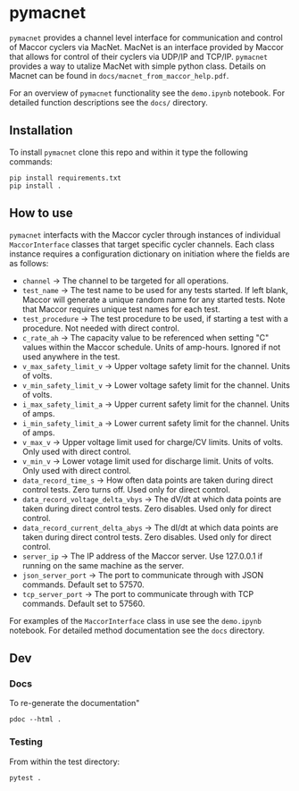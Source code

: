 # pymacnet

`pymacnet` provides a channel level interface for communication and control of Maccor cyclers via MacNet. MacNet is an interface provided by Maccor that allows for control of their cyclers via UDP/IP and TCP/IP. `pymacnet` provides a way to utalize MacNet with simple python class. Details on Macnet can be found in `docs/macnet_from_maccor_help.pdf`.

For an overview of `pymacnet` functionality see the `demo.ipynb` notebook. For detailed function descriptions see the `docs/` directory.

## Installation

To install `pymacnet` clone this repo and within it type the following commands:

```
pip install requirements.txt
pip install . 
```

## How to use

`pymacnet` interfacts with the Maccor cycler through instances of individual `MaccorInterface` classes that target specific cycler channels. Each class instance requires a configuration dictionary on initiation  where the fields are as follows:

- `channel` -> The channel to be targeted for all operations.
- `test_name` -> The test name to be used for any tests started. If left blank, Maccor will generate a unique random name for any started tests. Note that Maccor requires unique test names for each test.
- `test_procedure` -> The test procedure to be used, if starting a test with a procedure. Not needed with direct control.
- `c_rate_ah` -> The capacity value to be referenced when setting "C" values within the Maccor schedule. Units of amp-hours. Ignored if not used anywhere in the test.
- `v_max_safety_limit_v` -> Upper voltage safety limit for the channel. Units of volts.
- `v_min_safety_limit_v` -> Lower voltage safety limit for the channel. Units of volts.
- `i_max_safety_limit_a` -> Upper current safety limit for the channel. Units of amps.
- `i_min_safety_limit_a` -> Lower current safety limit for the channel. Units of amps.
- `v_max_v` -> Upper voltage limit used for charge/CV limits. Units of volts. Only used with direct control.
- `v_min_v` -> Lower votage limit used for discharge limit. Units of volts. Only used with direct control.
- `data_record_time_s` -> How often data points are taken during direct control tests. Zero turns off. Used only for direct control.
- `data_record_voltage_delta_vbys` -> The dV/dt at which data points are taken during direct control tests. Zero disables. Used only for direct control.
- `data_record_current_delta_abys` -> The dI/dt at which data points are taken during direct control tests. Zero disables. Used only for direct control.
- `server_ip` -> The IP address of the Maccor server. Use 127.0.0.1 if running on the same machine as the server.
- `json_server_port` -> The port to communicate through with JSON commands. Default set to 57570.
- `tcp_server_port` -> The port to communicate through with TCP commands. Default set to 57560.

For examples of the `MaccorInterface` class in use see the `demo.ipynb` notebook. For detailed method documentation see the `docs` directory.

## Dev

### Docs 

To re-generate the documentation"

```
pdoc --html .
```

### Testing

From within the test directory: 

```
pytest .
```